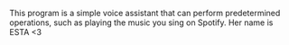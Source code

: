 This program is a simple voice assistant that can perform predetermined operations, such as playing the music you sing on Spotify. Her name is ESTA <3
